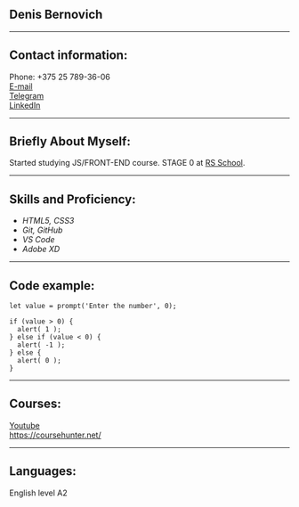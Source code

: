 ## Denis Bernovich
***
## Contact information:
Phone: +375 25 789-36-06    
[E-mail](denisbernovich@gmail.com)  
[Telegram](https://t.me/denisbernovich)  
[LinkedIn](https://www.linkedin.com/in/denis-bernovich-064184234/)
***
## Briefly About Myself:
Started studying JS/FRONT-END course. STAGE 0 at [RS School](https://rs.school/).
***
## Skills and Proficiency:
* _HTML5, CSS3_
* _Git, GitHub_
* _VS Code_
* _Adobe XD_
***
## Code example:
```
let value = prompt('Enter the number', 0);

if (value > 0) {
  alert( 1 );
} else if (value < 0) {
  alert( -1 );
} else {
  alert( 0 );
}
```
***
## Courses:
[Youtube](https://www.youtube.com/)  
https://coursehunter.net/
***
## Languages:
English level A2 

